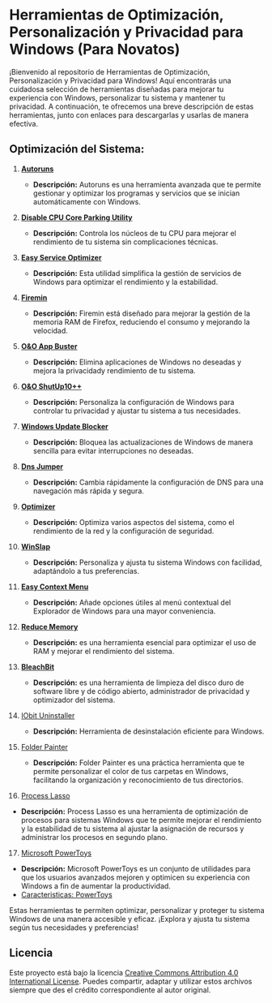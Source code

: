# Herramientas de Optimización, Personalización y Privacidad para Windows (Para Novatos)

¡Bienvenido al repositorio de Herramientas de Optimización, Personalización y Privacidad para Windows! Aquí encontrarás una cuidadosa selección de herramientas diseñadas para mejorar tu experiencia con Windows, personalizar tu sistema y mantener tu privacidad. A continuación, te ofrecemos una breve descripción de estas herramientas, junto con enlaces para descargarlas y usarlas de manera efectiva.

## Optimización del Sistema:

1. **[Autoruns](https://learn.microsoft.com/en-us/sysinternals/downloads/autoruns)**
   - **Descripción:** Autoruns es una herramienta avanzada que te permite gestionar y optimizar los programas y servicios que se inician automáticamente con Windows.
   
2. **[Disable CPU Core Parking Utility](https://coderbag.com/programming-c/disable-cpu-core-parking-utility)**
   - **Descripción:** Controla los núcleos de tu CPU para mejorar el rendimiento de tu sistema sin complicaciones técnicas.

3. **[Easy Service Optimizer](https://www.sordum.org/8637/easy-service-optimizer-v1-2/)**
   - **Descripción:** Esta utilidad simplifica la gestión de servicios de Windows para optimizar el rendimiento y la estabilidad.

4. **[Firemin](https://www.rizonesoft.com/downloads/firemin/)**
   - **Descripción:** Firemin está diseñado para mejorar la gestión de la memoria RAM de Firefox, reduciendo el consumo y mejorando la velocidad.

5. **[O&O App Buster](https://www.oo-software.com/en/ooappbuster)**
   - **Descripción:** Elimina aplicaciones de Windows no deseadas y mejora la privacidady rendimiento de tu sistema.

6. **[O&O ShutUp10++](https://www.oo-software.com/en/shutup10)**
    - **Descripción:** Personaliza la configuración de Windows para controlar tu privacidad y ajustar tu sistema a tus necesidades.

7. **[Windows Update Blocker](https://www.sordum.org/9470/windows-update-blocker-v1-8/)**
    - **Descripción:** Bloquea las actualizaciones de Windows de manera sencilla para evitar interrupciones no deseadas.

8. **[Dns Jumper](https://www.sordum.org/7952/dns-jumper-v2-2/)**
    - **Descripción:** Cambia rápidamente la configuración de DNS para una navegación más rápida y segura.

9. **[Optimizer](https://github.com/hellzerg/optimizer/releases)**
    - **Descripción:** Optimiza varios aspectos del sistema, como el rendimiento de la red y la configuración de seguridad.

10. **[WinSlap](https://github.com/svenmauch/WinSlap)**
    - **Descripción:** Personaliza y ajusta tu sistema Windows con facilidad, adaptándolo a tus preferencias.

11. **[Easy Context Menu](https://www.sordum.org/7615/easy-context-menu-v1-6/)**
    - **Descripción:** Añade opciones útiles al menú contextual del Explorador de Windows para una mayor conveniencia.

12. **[Reduce Memory](https://www.sordum.org/9197/reduce-memory-v1-6/)**
    - **Descripción:** es una herramienta esencial para optimizar el uso de RAM y mejorar el rendimiento del sistema.

13. **[BleachBit](https://www.bleachbit.org/)**
    - **Descripción:** es una herramienta de limpieza del disco duro de software libre y de código abierto, administrador de privacidad y optimizador del sistema.

14. [IObit Uninstaller](https://www.iobit.com/es/advanceduninstaller.php)
    - **Descripción:** Herramienta de desinstalación eficiente para Windows.

15. [Folder Painter](https://www.sordum.org/10124/folder-painter-v1-3/)
    - **Descripción:** Folder Painter es una práctica herramienta que te permite personalizar el color de tus carpetas en Windows, facilitando la organización y reconocimiento de tus directorios.

16. [Process Lasso](https://bitsum.com/products/lasso/)
   - **Descripción:** Process Lasso es una herramienta de optimización de procesos para sistemas Windows que te permite mejorar el rendimiento y la estabilidad de tu sistema al ajustar la asignación de recursos y administrar los procesos en segundo plano.

17. [Microsoft PowerToys](https://github.com/microsoft/PowerToys)
   - **Descripción:**  Microsoft PowerToys es un conjunto de utilidades para que los usuarios avanzados mejoren y optimicen su experiencia con Windows a fin de aumentar la productividad.
   - [Caracteristicas: PowerToys](https://learn.microsoft.com/es-es/windows/powertoys/)

Estas herramientas te permiten optimizar, personalizar y proteger tu sistema Windows de una manera accesible y eficaz. ¡Explora y ajusta tu sistema según tus necesidades y preferencias!

## Licencia
Este proyecto está bajo la licencia [Creative Commons Attribution 4.0 International License](https://creativecommons.org/licenses/by/4.0/). Puedes compartir, adaptar y utilizar estos archivos siempre que des el crédito correspondiente al autor original.
